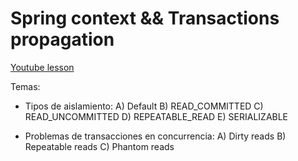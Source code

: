# Spring context && Transactions propagation

[Youtube lesson](https://www.youtube.com/watch?v=O9vrhKlGZbE)

Temas:
* Tipos de aislamiento:
  A) Default 
  B) READ_COMMITTED
  C) READ_UNCOMMITTED
  D) REPEATABLE_READ
  E) SERIALIZABLE

* Problemas de transacciones en concurrencia:
  A) Dirty reads
  B) Repeatable reads
  C) Phantom reads 


